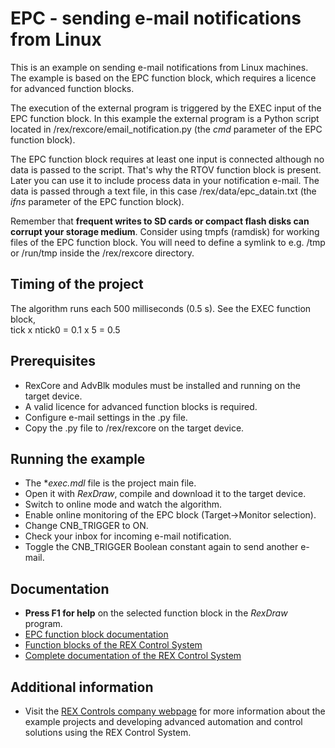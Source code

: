 EPC - sending e-mail notifications from Linux 
=============================================
 
This is an example on sending e-mail notifications from Linux machines. The 
example is based on the EPC function block, which requires a licence for 
advanced function blocks.

The execution of the external program is triggered by the EXEC input of the EPC
function block. In this example the external program is a Python script located 
in /rex/rexcore/email_notification.py (the *cmd* parameter of the EPC function 
block). 

The EPC function block requires at least one input is connected although no data
is passed to the script. That's why the RTOV function block is present. Later 
you can use it to include process data in your notification e-mail. The data is 
passed through a text file, in this case /rex/data/epc_datain.txt (the *ifns*
parameter of the EPC function block). 

Remember that **frequent writes to SD cards or compact flash disks can corrupt 
your storage medium**. Consider using tmpfs (ramdisk) for working files of the 
EPC function block. You will need to define a symlink to e.g. /tmp or /run/tmp 
inside the /rex/rexcore directory.

## Timing of the project ##

The algorithm runs each 500 milliseconds (0.5 s). See the EXEC function block,  
tick x ntick0 = 0.1 x 5 = 0.5 

## Prerequisites ##
- RexCore and AdvBlk modules must be installed and running on the target device.
- A valid licence for advanced function blocks is required.
- Configure e-mail settings in the .py file.
- Copy the .py file to /rex/rexcore on the target device.

## Running the example ##
- The **exec.mdl* file is the project main file.
- Open it with *RexDraw*, compile and download it to the target device.
- Switch to online mode and watch the algorithm.
- Enable online monitoring of the EPC block (Target->Monitor selection).
- Change CNB_TRIGGER to ON.
- Check your inbox for incoming e-mail notification.
- Toggle the CNB_TRIGGER Boolean constant again to send another e-mail. 

## Documentation ##

- **Press F1 for help** on the selected function block in the *RexDraw* program.
- [EPC function block documentation](https://www.rexcontrols.com/media/2.50.1/doc/ENGLISH/MANUALS/BRef/EPC.html)
- [Function blocks of the REX Control System](https://www.rexcontrols.com/media/2.50.1/doc/ENGLISH/MANUALS/BRef/BRef_ENG.html)
- [Complete documentation of the REX Control System](http://www.rexcontrols.com/documentation-and-support)

## Additional information ##

- Visit the [REX Controls company webpage](http://www.rexcontrols.com) 
for more information about the example projects and developing advanced 
automation and control solutions using the REX Control System.